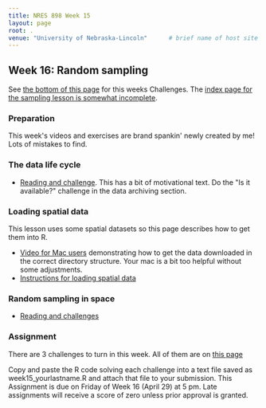 ```yaml
---
title: NRES 898 Week 15
layout: page
root: .
venue: "University of Nebraska-Lincoln"      # brief name of host site without address (e.g., "Euphoric State University")
---
```


## Week 16: Random sampling

See [the bottom of this page](#assignment) for this weeks Challenges. The [index page for the sampling lesson is somewhat incomplete](http://atyre2.github.io/sampling-novice).

### Preparation

This week's videos and exercises are brand spankin' newly created by me! Lots of mistakes to find.  

### The data life cycle

* [Reading and challenge](http://atyre2.github.io/sampling-novice/01-sampling.html). This has a bit of motivational text. Do the "Is it available?" challenge in the data archiving section.

### Loading spatial data

This lesson uses some spatial datasets so this page describes how to get them into R.

* [Video for Mac users](https://unlvideo.techsmithrelay.com/ODRL) demonstrating how to get the data downloaded in the correct directory structure. Your mac is a bit 
  too helpful without some adjustments. 
* [Instructions for loading spatial data](http://atyre2.github.io/sampling-novice/03-sampling.html)


### Random sampling in space

* [Reading and challenges](http://atyre2.github.io/sampling-novice/04-sampling.html)

### Assignment

There are 3 challenges to turn in this week. All of them are on [this page](http://atyre2.github.io/sampling-novice/04-sampling.html)
 
Copy and paste the R code solving each challenge into a text file saved as week15_yourlastname.R and attach that file to your submission. This Assignment is due on Friday of Week 16 \(April 29\) at 5 pm. Late assignments will receive a score of zero unless prior approval is granted.  
